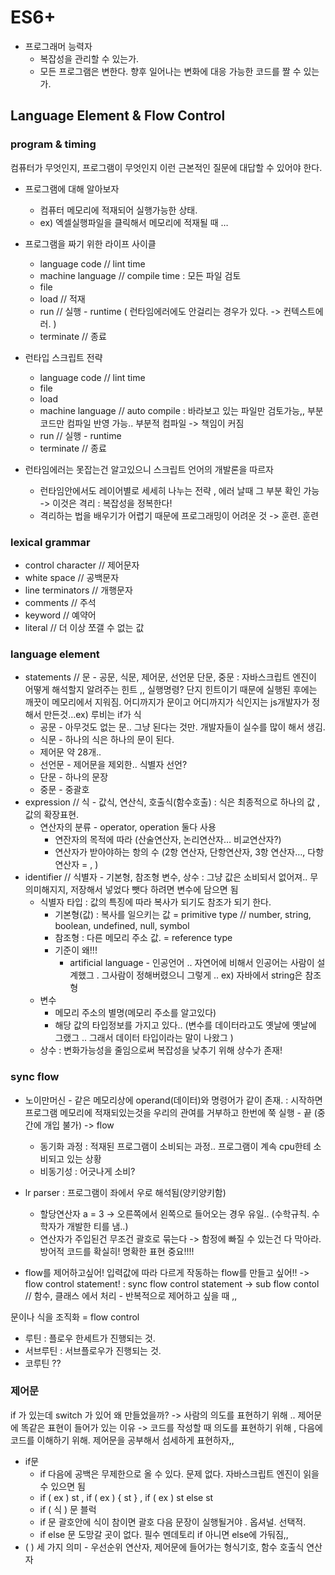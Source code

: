 # ES6+
* 프로그래머 능력자
	- 복잡성을 관리할 수 있는가.
	- 모든 프로그램은 변한다. 향후 일어나는 변화에 대응 가능한 코드를 짤 수 있는가.


## Language Element & Flow Control

### program & timing
컴퓨터가 무엇인지, 프로그램이 무엇인지
이런 근본적인 질문에 대답할 수 있어야 한다.

* 프로그램에 대해 알아보자
	* 컴퓨터 메모리에 적재되어 실행가능한 상태.
	* ex) 엑셀실행파일을 클릭해서 메모리에 적재될 때 …

* 프로그램을 짜기 위한 라이프 사이클
	* language code // lint time 
	* machine language // compile time  : 모든 파일 검토
	* file
	* load // 적재
	* run // 실행 - runtime ( 런타임에러에도 안걸리는 경우가 있다. -> 컨텍스트에러. )
	* terminate // 종료

* 런타입 스크립트 전략
	* language code // lint time 
	* file
	* load
	* machine language // auto compile : 바라보고 있는 파일만 검토가능,, 부분 코드만 컴파일 반영 가능.. 부분적 컴파일 -> 책임이 커짐
	* run // 실행 - runtime 
	* terminate // 종료

* 런타임에러는 못잡는건 알고있으니 스크립트 언어의 개발론을 따르자
	* 런타임안에서도 레이어별로 세세히 나누는 전략 , 에러 날때 그 부분 확인 가능
	-> 이것은 격리 : 복잡성을 정복한다!  
	* 격리하는 법을 배우기가 어렵기 때문에 프로그래밍이 어려운 것 -> 훈련. 훈련

### lexical grammar 
* control character  // 제어문자
* white space // 공백문자
* line terminators // 개행문자
* comments // 주석
* keyword // 예약어
* literal // 더 이상 쪼갤 수 없는 값

### language element
* statements // 문 - 공문, 식문, 제어문, 선언문     단문, 중문 
: 자바스크립트 엔진이 어떻게 해석할지 알려주는 힌트 ,, 실행명령? 단지 힌트이기 때문에 실행된 후에는 깨끗이 메모리에서 지워짐. 어디까지가 문이고 어디까지가 식인지는 js개발자가 정해서 만든것…ex) 루비는 if가 식
	* 공문 - 아무것도 없는 문.. 그냥 된다는 것만.  개발자들이 실수를 많이 해서 생김.
	* 식문 - 하나의 식은 하나의 문이 된다. 
	* 제어문 약 28개..
	* 선언문 - 제어문을 제외한.. 식별자 선언?
	* 단문 - 하나의 문장
	* 중문 - 중괄호
* expression // 식 - 값식, 연산식, 호출식(함수호출)
: 식은 최종적으로 하나의 값 , 값의 확장표현.
	* 연산자의 분류 - operator, operation 둘다 사용
		* 연잔자의 목적에 따라 (산술연산자, 논리연산자… 비교연산자?)
		* 연산자가 받아야하는 항의 수 (2항 연산자, 단항연산자, 3항 연산자…, 다항 연산자 = , )
* identifier // 식별자 - 기본형, 참조형     변수, 상수
: 그냥 값은 소비되서 없어져.. 무의미해지지,  저장해서 넣었다 뺏다 하려면 변수에 담으면 됨
	* 식별자 타입
	: 값의 특징에 따라 복사가 되기도 참조가 되기 한다. 
		* 기본형(값) : 복사를 일으키는 값 = primitive type // number, string, boolean, undefined, null, symbol
		* 참조형 : 다른 메모리 주소 값. = reference type
		* 기준이 왜!!! 
			* artificial language - 인공언어 .. 자연어에 비해서 인공어는 사람이 설계했그 . 그사람이 정해버렸으니 그렇게 .. ex) 자바에서 string은 참조형
	* 변수 
		* 메모리 주소의 별명(메모리 주소를 알고있다)
		* 해당 값의 타입정보를 가지고 있다.. (변수를 데이터라고도 옛날에 옛날에 그랬그 .. 그래서 데이터 타입이라는 말이 나왔그 )
	* 상수 
	: 변화가능성을 줄임으로써 복잡성을 낮추기 위해 상수가 존재! 
	

### sync flow
* 노이만머신 - 같은 메모리상에 operand(데이터)와 명령어가 같이 존재.
: 시작하면 프로그램 메모리에 적재되있는것을 우리의 관여를 거부하고 한번에 쭉 실행 - 끝 (중간에 개입 불가) -> flow 
	* 동기화 과정 
	: 적재된 프로그램이 소비되는 과정.. 프로그램이 계속 cpu한테 소비되고 있는 상황
	* 비동기성 : 어긋나게 소비?

* lr parser 
: 프로그램이 좌에서 우로 해석됨(양키양키함)
	* 할당연산자 a = 3 -> 오른쪽에서 왼쪽으로 들어오는 경우 유일.. (수학규칙. 수학자가 개발한 티를 냄..)
	* 연산자가 주입된건 무조건 괄호로 묶는다 -> 함정에 빠질 수 있는건 다 막아라. 방어적 코드를 확실히! 명확한 표현 중요!!!!

* flow를 제어하고싶어! 입력값에 따라 다르게 작동하는 flow를 만들고 싶어!! 
-> flow control statement! : sync flow control statement
-> sub flow contol // 함수, 클래스 에서 처리 - 반복적으로 제어하고 싶을 때 ,, 

문이나 식을 조직화 = flow control

* 루틴 : 플로우 한세트가 진행되는 것.
* 서브루틴 : 서브플로우가 진행되는 것. 
* 코루틴 ??


### 제어문
if 가 있는데 switch 가 있어 왜 만들었을까? -> 사람의 의도를 표현하기 위해 .. 
제어문에 똑같은 표현이 들어가 있는 이유 -> 코드를 작성할 때 의도를 표현하기 위해 , 다음에 코드를 이해하기 위해.
제어문을 공부해서 섬세하게 표현하자,, 
* if문 
	* if 다음에 공백은 무제한으로 올 수 있다.  문제 없다.  자바스크립트 엔진이 읽을 수 있으면 됨
	* if ( ex ) st  , if ( ex ) { st }  , if ( ex ) st else st
	* if ( 식 ) 문                 블럭
	* if 문 괄호안에 식이 참이면 괄호  다음 문장이 실행될거야 . 옵셔널. 선택적. 
	* if else 문 도망갈 곳이 없다. 필수 멘데토리 if 아니면 else에 가둬짐,, 
 * ( ) 세 가지 의미 - 우선순위 연산자, 제어문에 들어가는 형식기호, 함수 호출식 연산자



